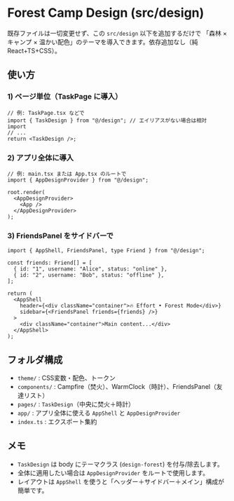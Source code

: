 # Forest Camp Design (src/design)

既存ファイルは一切変更せず、この `src/design` 以下を追加するだけで
「森林 × キャンプ × 温かい配色」のテーマを導入できます。依存追加なし（純 React+TS+CSS）。

## 使い方

### 1) ページ単位（TaskPage に導入）
```tsx
// 例: TaskPage.tsx などで
import { TaskDesign } from "@/design"; // エイリアスがない場合は相対 import
// ...
return <TaskDesign />;
```

### 2) アプリ全体に導入
```tsx
// 例: main.tsx または App.tsx のルートで
import { AppDesignProvider } from "@/design";

root.render(
  <AppDesignProvider>
    <App />
  </AppDesignProvider>
);
```

### 3) FriendsPanel をサイドバーで
```tsx
import { AppShell, FriendsPanel, type Friend } from "@/design";

const friends: Friend[] = [
  { id: "1", username: "Alice", status: "online" },
  { id: "2", username: "Bob", status: "offline" },
];

return (
  <AppShell
    header={<div className="container">🔥 Effort • Forest Mode</div>}
    sidebar={<FriendsPanel friends={friends} />}
  >
    <div className="container">Main content...</div>
  </AppShell>
);
```

## フォルダ構成
- `theme/` : CSS変数・配色、トークン
- `components/` : Campfire（焚火）、WarmClock（時計）、FriendsPanel（友達リスト）
- `pages/` : `TaskDesign`（中央に焚火＋時計）
- `app/` : アプリ全体に使える `AppShell` と `AppDesignProvider`
- `index.ts` : エクスポート集約

## メモ
- `TaskDesign` は body にテーマクラス (`design-forest`) を付与/除去します。
- 全体に適用したい場合は `AppDesignProvider` をルートで使用します。
- レイアウトは `AppShell` を使うと「ヘッダー＋サイドバー＋メイン」構成が簡単です。
